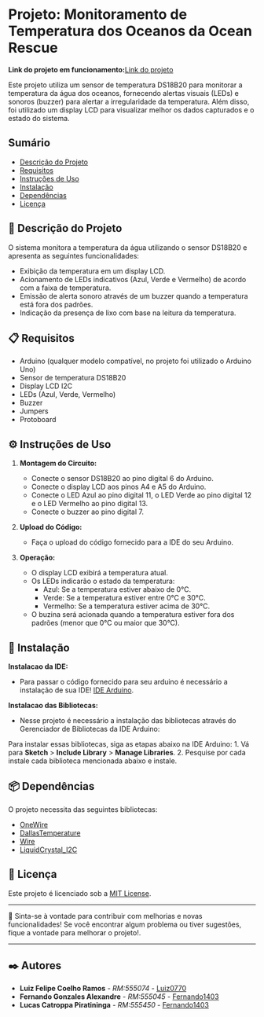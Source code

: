 # Projeto: Monitoramento de Temperatura dos Oceanos da Ocean Rescue

 **Link do projeto em funcionamento:**[Link do projeto](https://wokwi.com/projects/399913420681902081)

Este projeto utiliza um sensor de temperatura DS18B20 para monitorar a temperatura da água dos oceanos, fornecendo alertas visuais (LEDs) e sonoros (buzzer) para alertar a irregularidade da temperatura. Além disso, foi utilizado um display LCD para visualizar melhor os dados capturados e o estado do sistema.

## Sumário

- [Descrição do Projeto](#descrição-do-projeto)
- [Requisitos](#requisitos)
- [Instruções de Uso](#instruções-de-uso)
- [Instalação](#instalação)
- [Dependências](#dependências)
- [Licença](#licença)

## 🚀 Descrição do Projeto

O sistema monitora a temperatura da água utilizando o sensor DS18B20 e apresenta as seguintes funcionalidades:

- Exibição da temperatura em um display LCD.
- Acionamento de LEDs indicativos (Azul, Verde e Vermelho) de acordo com a faixa de temperatura.
- Emissão de alerta sonoro através de um buzzer quando a temperatura está fora dos padrões.
- Indicação da presença de lixo com base na leitura da temperatura.

## 📋 Requisitos

- Arduino (qualquer modelo compatível, no projeto foi utilizado o Arduino Uno)
- Sensor de temperatura DS18B20
- Display LCD I2C
- LEDs (Azul, Verde, Vermelho)
- Buzzer
- Jumpers
- Protoboard

## ⚙️ Instruções de Uso

1. **Montagem do Circuito:**
   - Conecte o sensor DS18B20 ao pino digital 6 do Arduino.
   - Conecte o display LCD aos pinos A4 e A5 do Arduino.
   - Conecte o LED Azul ao pino digital 11, o LED Verde ao pino digital 12 e o LED Vermelho ao pino digital 13.
   - Conecte o buzzer ao pino digital 7.

2. **Upload do Código:**
   - Faça o upload do código fornecido para a IDE do seu Arduino.

3. **Operação:**
   - O display LCD exibirá a temperatura atual.
   - Os LEDs indicarão o estado da temperatura:
     - Azul: Se a temperatura estiver abaixo de 0°C.
     - Verde: Se a temperatura estiver entre 0°C e 30°C.
     - Vermelho: Se a temperatura estiver acima de 30°C.
   - O buzina será acionada quando a temperatura estiver fora dos padrões (menor que 0°C ou maior que 30°C).

## 🔧 Instalação

**Instalacao da IDE:**
   - Para passar o código fornecido para seu arduino é necessário a instalação de sua IDE! [IDE Arduino](https://www.arduino.cc/en/software).

**Instalacao das Bibliotecas:**
   - Nesse projeto é necessário a instalação das bibliotecas através do Gerenciador de Bibliotecas da IDE Arduino:
     
  Para instalar essas bibliotecas, siga as etapas abaixo na IDE Arduino:
    1. Vá para **Sketch** > **Include Library** > **Manage Libraries**.
    2. Pesquise por cada instale cada biblioteca mencionada abaixo e instale.

## 📦 Dependências

O projeto necessita das seguintes bibliotecas:

- [OneWire](https://www.arduino.cc/reference/en/libraries/onewire/)
- [DallasTemperature](https://www.arduino.cc/reference/en/libraries/dallastemperature/)
- [Wire](https://www.arduino.cc/en/reference/wire)
- [LiquidCrystal_I2C](https://github.com/johnrickman/LiquidCrystal_I2C)

## 📄 Licença

Este projeto é licenciado sob a [MIT License](LICENSE).

---

🎁 Sinta-se à vontade para contribuir com melhorias e novas funcionalidades! Se você encontrar algum problema ou tiver sugestões, fique a vontade para melhorar o projeto!.

---

## ✒️ Autores

* **Luiz Felipe Coelho Ramos** - *RM:555074* - [Luiz0770](https://github.com/Luiz0770)
* **Fernando Gonzales Alexandre** - *RM:555045* - [Fernando1403](https://github.com/Fernando1403)
* **Lucas Catroppa Piratininga** - *RM:555450* - [Fernando1403](https://github.com/lucasdias0812)

